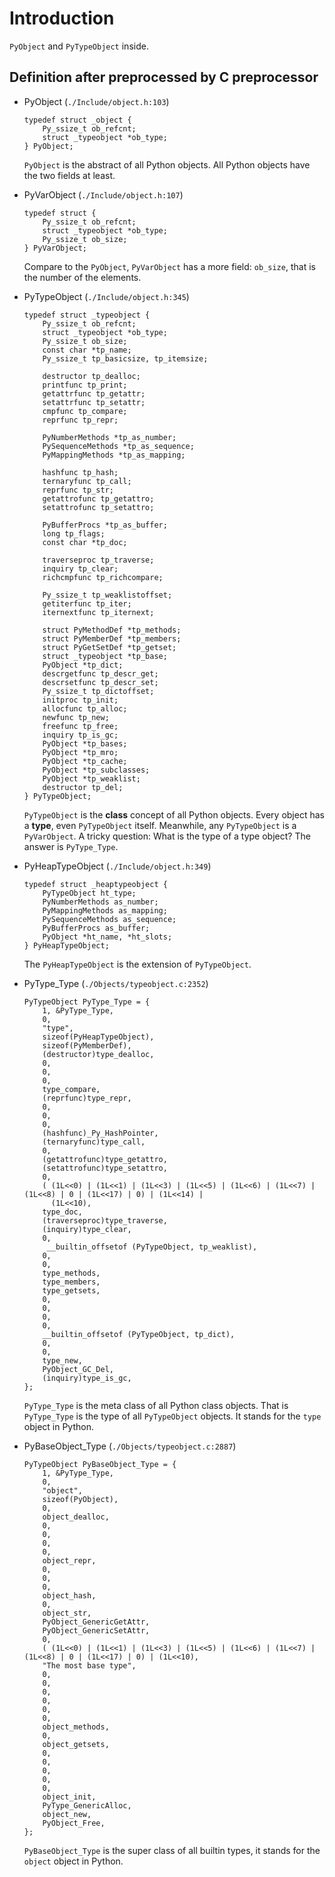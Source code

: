 # Introduction
`PyObject` and `PyTypeObject` inside.

## Definition after preprocessed by C preprocessor

* PyObject (`./Include/object.h:103`)

  ```
  typedef struct _object {
      Py_ssize_t ob_refcnt;
      struct _typeobject *ob_type;
  } PyObject;
  ```
 
  `PyObject` is the abstract of all Python objects. All Python objects have the two fields at least.

* PyVarObject (`./Include/object.h:107`)

  ```
  typedef struct {
      Py_ssize_t ob_refcnt;
      struct _typeobject *ob_type;
      Py_ssize_t ob_size;
  } PyVarObject;
  ```

  Compare to the `PyObject`, `PyVarObject` has a more field: `ob_size`, that is the number of the elements.

* PyTypeObject (`./Include/object.h:345`)
  ```
  typedef struct _typeobject {
      Py_ssize_t ob_refcnt;
      struct _typeobject *ob_type;
      Py_ssize_t ob_size;
      const char *tp_name;
      Py_ssize_t tp_basicsize, tp_itemsize;

      destructor tp_dealloc;
      printfunc tp_print;
      getattrfunc tp_getattr;
      setattrfunc tp_setattr;
      cmpfunc tp_compare;
      reprfunc tp_repr;

      PyNumberMethods *tp_as_number;
      PySequenceMethods *tp_as_sequence;
      PyMappingMethods *tp_as_mapping;

      hashfunc tp_hash;
      ternaryfunc tp_call;
      reprfunc tp_str;
      getattrofunc tp_getattro;
      setattrofunc tp_setattro;

      PyBufferProcs *tp_as_buffer;
      long tp_flags;
      const char *tp_doc;
      
      traverseproc tp_traverse;
      inquiry tp_clear;
      richcmpfunc tp_richcompare;

      Py_ssize_t tp_weaklistoffset;
      getiterfunc tp_iter;
      iternextfunc tp_iternext;

      struct PyMethodDef *tp_methods;
      struct PyMemberDef *tp_members;
      struct PyGetSetDef *tp_getset;
      struct _typeobject *tp_base;
      PyObject *tp_dict;
      descrgetfunc tp_descr_get;
      descrsetfunc tp_descr_set;
      Py_ssize_t tp_dictoffset;
      initproc tp_init;
      allocfunc tp_alloc;
      newfunc tp_new;
      freefunc tp_free;
      inquiry tp_is_gc;
      PyObject *tp_bases;
      PyObject *tp_mro;
      PyObject *tp_cache;
      PyObject *tp_subclasses;
      PyObject *tp_weaklist;
      destructor tp_del;
  } PyTypeObject;
  ```
  
  `PyTypeObject` is the **class** concept of all Python objects. Every object has a **type**, even `PyTypeObject` itself. Meanwhile, any `PyTypeObject` is a `PyVarObject`. 
  A tricky question: What is the type of a type object? The answer is `PyType_Type`.

* PyHeapTypeObject (`./Include/object.h:349`)
  ```
  typedef struct _heaptypeobject {
      PyTypeObject ht_type;
      PyNumberMethods as_number;
      PyMappingMethods as_mapping;
      PySequenceMethods as_sequence;
      PyBufferProcs as_buffer;
      PyObject *ht_name, *ht_slots;
  } PyHeapTypeObject;
  ```

  The `PyHeapTypeObject` is the extension of `PyTypeObject`.

* PyType_Type (`./Objects/typeobject.c:2352`)
  ```
  PyTypeObject PyType_Type = {
      1, &PyType_Type,
      0,
      "type",
      sizeof(PyHeapTypeObject),
      sizeof(PyMemberDef),
      (destructor)type_dealloc,
      0,
      0,
      0,
      type_compare,
      (reprfunc)type_repr,
      0,
      0,
      0,
      (hashfunc)_Py_HashPointer,
      (ternaryfunc)type_call,
      0,
      (getattrofunc)type_getattro,
      (setattrofunc)type_setattro,
      0,
      ( (1L<<0) | (1L<<1) | (1L<<3) | (1L<<5) | (1L<<6) | (1L<<7) | (1L<<8) | 0 | (1L<<17) | 0) | (1L<<14) |
        (1L<<10),
      type_doc,
      (traverseproc)type_traverse,
      (inquiry)type_clear,
      0,
       __builtin_offsetof (PyTypeObject, tp_weaklist),
      0,
      0,
      type_methods,
      type_members,
      type_getsets,
      0,
      0,
      0,
      0,
      __builtin_offsetof (PyTypeObject, tp_dict),
      0,
      0,
      type_new,
      PyObject_GC_Del,
      (inquiry)type_is_gc,
  };
  ```
  
  `PyType_Type` is the meta class of all Python class objects. That is `PyType_Type` is the type of all `PyTypeObject` objects. It stands for the `type` object in Python.

* PyBaseObject_Type (`./Objects/typeobject.c:2887`)
  ```
  PyTypeObject PyBaseObject_Type = {
      1, &PyType_Type,
      0,
      "object",
      sizeof(PyObject),
      0,
      object_dealloc,
      0,
      0,
      0,
      0,
      object_repr,
      0,
      0,
      0,
      object_hash,
      0,
      object_str,
      PyObject_GenericGetAttr,
      PyObject_GenericSetAttr,
      0,
      ( (1L<<0) | (1L<<1) | (1L<<3) | (1L<<5) | (1L<<6) | (1L<<7) | (1L<<8) | 0 | (1L<<17) | 0) | (1L<<10),
      "The most base type",
      0,
      0,
      0,
      0,
      0,
      0,
      object_methods,
      0,
      object_getsets,
      0,
      0,
      0,
      0,
      0,
      object_init,
      PyType_GenericAlloc,
      object_new,
      PyObject_Free,
  };
  ```
  `PyBaseObject_Type` is the super class of all builtin types, it stands for the `object` object in Python.
